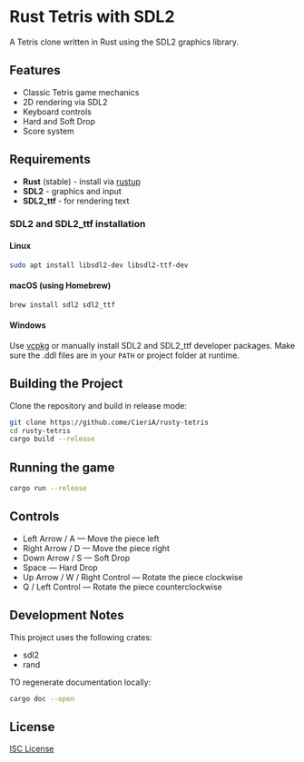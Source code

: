 # Rust Tetris with SDL2

A Tetris clone written in Rust using the SDL2 graphics library.

## Features

- Classic Tetris game mechanics
- 2D rendering via SDL2
- Keyboard controls
- Hard and Soft Drop
- Score system

## Requirements

- **Rust** (stable) - install via [rustup](https://rustup.rs)
- **SDL2** - graphics and input
- **SDL2_ttf** - for rendering text

### SDL2 and SDL2_ttf installation

#### Linux
```bash
sudo apt install libsdl2-dev libsdl2-ttf-dev
```

#### macOS (using Homebrew)
```bash
brew install sdl2 sdl2_ttf
```

#### Windows
Use [vcpkg](https://github.com/microsoft/vcpkg) or manually install SDL2 and SDL2_ttf developer packages.
Make sure the .ddl files are in your `PATH` or project folder at runtime.

## Building the Project
Clone the repository and build in release mode:
```bash
git clone https://github.come/CieriA/rusty-tetris
cd rusty-tetris
cargo build --release
```

## Running the game
```bash
cargo run --release
```

## Controls
- Left Arrow / A — Move the piece left
- Right Arrow / D — Move the piece right
- Down Arrow / S — Soft Drop
- Space — Hard Drop
- Up Arrow / W / Right Control — Rotate the piece clockwise
- Q / Left Control — Rotate the piece counterclockwise

## Development Notes
This project uses the following crates:
- sdl2
- rand

TO regenerate documentation locally:
```bash
cargo doc --open
```

## License
[ISC License](LICENSE)